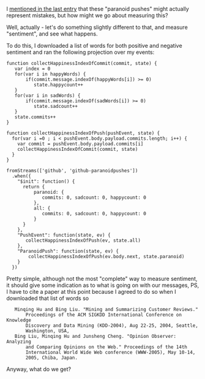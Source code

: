 I [mentioned in the last entry](/entries/evented-github-adventure---crossing-the-streams-to-gain-real-insights.html) that these "paranoid pushes" might actually represent mistakes, but how might we go about measuring this?

Well, actually - let's do something slightly different to that, and measure "sentiment", and see what happens.

To do this, I downloaded a list of words for both positive and negative sentiment and ran the following projection over my events:


    function collectHappinessIndexOfCommit(commit, state) {
       var index = 0
       for(var i in happyWords) {
           if(commit.message.indexOf(happyWords[i]) >= 0)
              state.happycount++
       }
       for(var i in sadWords) {
           if(commit.message.indexOf(sadWords[i]) >= 0)
              state.sadcount++
       }
       state.commits++
    }

    function collectHappinessIndexOfPush(pushEvent, state) {
      for(var i =0 ; i < pushEvent.body.payload.commits.length; i++) {
        var commit = pushEvent.body.payload.commits[i]
        collectHappinessIndexOfCommit(commit, state)
      }
    }

    fromStreams(['github', 'github-paranoidpushes'])
      .when({
        "$init": function() {
          return { 
              paranoid: {
                 commits: 0, sadcount: 0, happycount: 0
              },
              all: {
                 commits: 0, sadcount: 0, happycount: 0
              }
          }
        },
        "PushEvent": function(state, ev) {
           collectHappinessIndexOfPush(ev, state.all)
        },
        "ParanoidPush": function(state, ev) {
            collectHappinessIndexOfPush(ev.body.next, state.paranoid)
        }
      })

Pretty simple, although not the most "complete" way to measure sentiment, it should give some indication as to what is going on with our messages, PS, I have to cite a paper at this point because I agreed to do so when I downloaded that list of words so


       Minqing Hu and Bing Liu. "Mining and Summarizing Customer Reviews."
           Proceedings of the ACM SIGKDD International Conference on Knowledge
           Discovery and Data Mining (KDD-2004), Aug 22-25, 2004, Seattle,
           Washington, USA, 
       Bing Liu, Minqing Hu and Junsheng Cheng. "Opinion Observer: Analyzing
           and Comparing Opinions on the Web." Proceedings of the 14th
           International World Wide Web conference (WWW-2005), May 10-14,
           2005, Chiba, Japan.


Anyway, what do we get?


